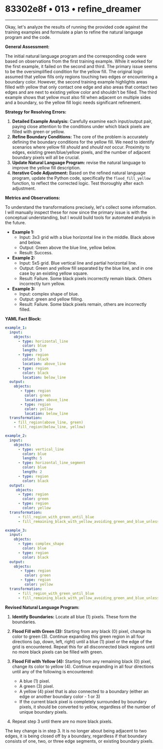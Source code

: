 # 83302e8f • 013 • refine_dreamer

---
Okay, let's analyze the results of running the provided code against the training examples and formulate a plan to refine the natural language program and the code.

**General Assessment:**

The initial natural language program and the corresponding code were based on observations from the first training example. While it worked for the first example, it failed on the second and third. The primary issue seems to be the oversimplified condition for the yellow fill. The original logic assumed that yellow fills only regions touching two edges *or* encountering a boundary color. However, the second training example highlights areas filled with yellow that only contact one edge and also areas that contact two edges and are next to existing yellow color and shouldn't be filled. The third example shows that yellow must also fill when adjacent on multiple sides and a boundary, so the yellow fill logic needs significant refinement.

**Strategy for Resolving Errors:**

1.  **Detailed Example Analysis:** Carefully examine each input/output pair, paying close attention to the conditions under which black pixels are filled with green or yellow.
2.  **Refine Boundary Conditions:** The core of the problem is accurately defining the boundary conditions for the yellow fill. We need to identify scenarios where yellow fill *should* and *should not* occur. Proximity to edges, existing green/blue/yellow pixels, and the number of adjacent boundary pixels will all be crucial.
3. **Update Natural Language Program:** revise the natural language to improve the yellow fill description.
4.  **Iterative Code Adjustment:** Based on the refined natural language program, update the Python code, specifically the `flood_fill_yellow` function, to reflect the corrected logic. Test thoroughly after each adjustment.

**Metrics and Observations:**

To understand the transformations precisely, let's collect some information. I will manually inspect these for now since the primary issue is with the conceptual understanding, but I would build tools for automated analysis in the future.

*   **Example 1:**
    *   Input: 3x3 grid with a blue horizontal line in the middle. Black above and below.
    *   Output: Green above the blue line, yellow below.
    *   Result: Success.
*   **Example 2:**
    *   Input: 5x5 grid. Blue vertical line and partial horizontal line.
    *    Output: Green and yellow fill separated by the blue line, and in one case by an existing yellow square.
    *   Result: Failure. Some black pixels incorrectly remain black. Others incorrectly turn yellow.
*   **Example 3:**
    *  Input: complex shape of blue.
    *   Output: green and yellow filling.
    *   Result: Failure. Some black pixels remain, others are incorrectly filled.

**YAML Fact Block:**

```yaml
example_1:
  input:
    objects:
      - type: horizontal_line
        color: blue
        length: 3
      - type: region
        color: black
        location: above_line
      - type: region
        color: black
        location: below_line
  output:
    objects:
       - type: region
         color: green
         location: above_line
       - type: region
         color: yellow
         location: below_line
  transformation:
    - fill_region(above_line, green)
    - fill_region(below_line, yellow)

example_2:
  input:
    objects:
      - type: vertical_line
        color: blue
        length: 5
      - type: horizontal_line_segment
        color: blue
        length: 2
      - type: region
        color: black
  output:
     objects:
      - type: region
        color: green
      - type: region
        color: yellow
  transformation:
      - fill_region_with_green_until_blue
      - fill_remaining_black_with_yellow_avoiding_green_and_blue_unless_multiple_adjacent

example_3:
  input:
    objects:
      - type: complex_shape
        color: blue
      - type: region
        color: black
  output:
    objects:
       - type: region
         color: green
       - type: region
         color: yellow
  transformation:
      - fill_region_with_green_until_blue
      - fill_remaining_black_with_yellow_avoiding_green_and_blue_unless_multiple_adjacent

```

**Revised Natural Language Program:**

1.  **Identify Boundaries:** Locate all blue (1) pixels. These form the boundaries.

2.  **Flood Fill with Green (3):** Starting from any black (0) pixel, change its color to green (3). Continue expanding this green region in all four directions (up, down, left, right) until a blue (1) pixel or the edge of the grid is encountered. Repeat this for all disconnected black regions until no more black pixels can be filled with green.

3.  **Flood Fill with Yellow (4):** Starting from any remaining black (0) pixel, change its color to yellow (4).  Continue expanding in all four directions until any of the following is encountered:

    *   A blue (1) pixel.
    *   A green (3) pixel.
    *   A yellow (4) pixel that is also connected to a boundary (either an edge or another boundary color - 1 or 3)
    *   If the current black pixel is completely surrounded by boundary pixels, it should be converted to yellow, regardless of the number of unique boundary pixels.

4.  Repeat step 3 until there are no more black pixels.

The key change is in step 3. It is no longer about being adjacent to two edges, it is being closed off by a boundary, regardless if that boundary consists of one, two, or three edge segments, or existing boundary pixels.

